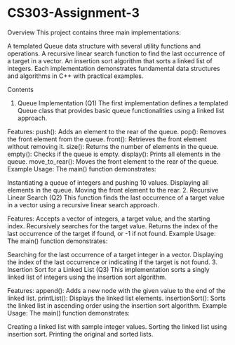 # CS303-Assignment-3
Overview
This project contains three main implementations:

A templated Queue data structure with several utility functions and operations.
A recursive linear search function to find the last occurrence of a target in a vector.
An insertion sort algorithm that sorts a linked list of integers.
Each implementation demonstrates fundamental data structures and algorithms in C++ with practical examples.

Contents
1. Queue Implementation (Q1)
The first implementation defines a templated Queue class that provides basic queue functionalities using a linked list approach.

Features:
push(): Adds an element to the rear of the queue.
pop(): Removes the front element from the queue.
front(): Retrieves the front element without removing it.
size(): Returns the number of elements in the queue.
empty(): Checks if the queue is empty.
display(): Prints all elements in the queue.
move_to_rear(): Moves the front element to the rear of the queue.
Example Usage:
The main() function demonstrates:

Instantiating a queue of integers and pushing 10 values.
Displaying all elements in the queue.
Moving the front element to the rear.
2. Recursive Linear Search (Q2)
This function finds the last occurrence of a target value in a vector using a recursive linear search approach.

Features:
Accepts a vector of integers, a target value, and the starting index.
Recursively searches for the target value.
Returns the index of the last occurrence of the target if found, or -1 if not found.
Example Usage:
The main() function demonstrates:

Searching for the last occurrence of a target integer in a vector.
Displaying the index of the last occurrence or indicating if the target is not found.
3. Insertion Sort for a Linked List (Q3)
This implementation sorts a singly linked list of integers using the insertion sort algorithm.

Features:
append(): Adds a new node with the given value to the end of the linked list.
printList(): Displays the linked list elements.
insertionSort(): Sorts the linked list in ascending order using the insertion sort algorithm.
Example Usage:
The main() function demonstrates:

Creating a linked list with sample integer values.
Sorting the linked list using insertion sort.
Printing the original and sorted lists.
